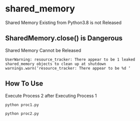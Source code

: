 # shared_memory
Shared Memory Existing from Python3.8 is not Released

## SharedMemory.close() is Dangerous

Shared Memory Cannot be Released

```bash:bash
UserWarning: resource_tracker: There appear to be 1 leaked shared_memory objects to clean up at shutdown
warnings.warn(‘resource_tracker: There appear to be %d ‘
```

## How To Use

Execute Process 2 after Executing Process 1

```bash:bash
python proc1.py
```

```bash:bash
python proc2.py
```
